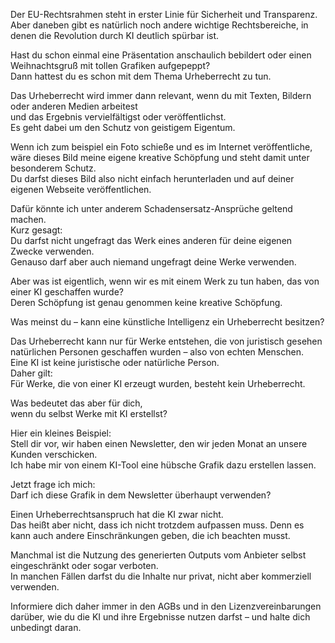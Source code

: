 Der EU-Rechtsrahmen steht in erster Linie für Sicherheit und Transparenz.  
Aber daneben gibt es natürlich noch andere wichtige Rechtsbereiche, in denen die Revolution durch KI deutlich spürbar ist.  

Hast du schon einmal eine Präsentation anschaulich bebildert oder einen Weihnachtsgruß mit tollen Grafiken aufgepeppt?  
Dann hattest du es schon mit dem Thema Urheberrecht zu tun.  

Das Urheberrecht wird immer dann relevant,  wenn du mit Texten, Bildern oder anderen Medien arbeitest  
und das Ergebnis vervielfältigst oder veröffentlichst.  
Es geht dabei um den Schutz von geistigem Eigentum.  

Wenn ich zum beispiel ein Foto schieße und es im Internet veröffentliche, wäre dieses Bild meine eigene kreative Schöpfung und steht damit unter besonderem Schutz.  
Du darfst dieses Bild also nicht einfach herunterladen und auf deiner eigenen Webseite veröffentlichen.  

Dafür könnte ich unter anderem Schadensersatz-Ansprüche geltend machen.  
Kurz gesagt:  
Du darfst nicht ungefragt das Werk eines anderen für deine eigenen Zwecke verwenden.  
Genauso darf aber auch niemand ungefragt deine Werke verwenden.  

Aber was ist eigentlich, wenn wir es mit einem Werk zu tun haben, das von einer KI geschaffen wurde?  
Deren Schöpfung ist genau genommen keine kreative Schöpfung.  

Was meinst du – kann eine künstliche Intelligenz ein Urheberrecht besitzen?  

Das Urheberrecht kann nur für Werke entstehen, die von juristisch gesehen natürlichen Personen geschaffen wurden –  also von echten Menschen.  
Eine KI ist keine juristische oder natürliche Person.  
Daher gilt:  
Für Werke, die von einer KI erzeugt wurden, besteht kein Urheberrecht.  

Was bedeutet das aber für dich,  
wenn du selbst Werke mit KI erstellst?  

Hier ein kleines Beispiel:  
Stell dir vor, wir haben einen Newsletter, den wir jeden Monat an unsere Kunden verschicken.  
Ich habe mir von einem KI-Tool eine hübsche Grafik dazu erstellen lassen.  

Jetzt frage ich mich:  
Darf ich diese Grafik in dem Newsletter überhaupt verwenden?  

Einen Urheberrechtsanspruch hat die KI zwar nicht.  
Das heißt aber nicht, dass ich nicht trotzdem aufpassen muss. 
Denn es kann auch andere Einschränkungen geben, die ich beachten musst.  

Manchmal ist die Nutzung des generierten Outputs vom Anbieter selbst eingeschränkt oder sogar verboten.  
In manchen Fällen darfst du die Inhalte nur privat, nicht aber kommerziell verwenden.  

Informiere dich daher immer in den AGBs und in den Lizenzvereinbarungen darüber, wie du die KI und ihre Ergebnisse nutzen darfst – und halte dich unbedingt daran.
